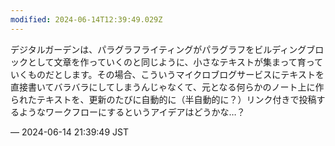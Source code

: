 ```yaml
---
modified: 2024-06-14T12:39:49.029Z
---
```


<p>デジタルガーデンは、パラグラフライティングがパラグラフをビルディングブロックとして文章を作っていくのと同じように、小さなテキストが集まって育っていくものだとします。その場合、こういうマイクロブログサービスにテキストを直接書いてバラバラにしてしまうんじゃなくて、元となる何らかのノート上に作られたテキストを、更新のたびに自動的に（半自動的に？）リンク付きで投稿するようなワークフローにするというアイデアはどうかな…？</p>

&mdash; 2024-06-14 21:39:49 JST

<!-- Original URL: https://mastodon.social/@sakuramochi0/112615016958114800-->
